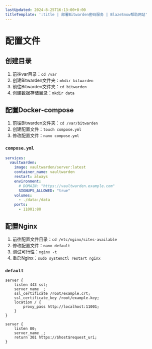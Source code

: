 ```yaml
---
lastUpdated: 2024-8-25T16:13:00+8:00
titleTemplate: ':title | 部署Bitwarden密码服务 | BlazeSnow帮助网站'
---
```


# 配置文件

## 创建目录

1. 前往var目录：```cd /var```
2. 创建Bitwarden文件夹：```mkdir bitwarden```
3. 前往Bitwarden文件夹：```cd bitwarden```
4. 创建数据存储目录：```mkdir data```

## 配置Docker-compose

1. 前往Bitwarden文件夹：```cd /var/bitwarden```
2. 创建配置文件：```touch compose.yml```
3. 修改配置文件：```nano compose.yml```

### ```compose.yml```

```yml
services:
  vaultwarden:
    image: vaultwarden/server:latest
    container_name: vaultwarden
    restart: always
    environment:
      # DOMAIN: "https://vaultwarden.example.com"
      SIGNUPS_ALLOWED: "true"
    volumes:
      - ./data:/data
    ports:
      - 11001:80
```

## 配置Nginx

1. 前往配置文件目录：```cd /etc/nginx/sites-available```
2. 修改配置文件：```nano default```
3. 测试可行性：```nginx -t```
4. 重启Nginx：```sudo systemctl restart nginx```

### ```default```

```nginx
server {
    listen 443 ssl;
    server_name _;
    ssl_certificate /root/example.crt;
    ssl_certificate_key /root/example.key;
    location / {
        proxy_pass http://localhost:11001;
    }
}

server {
    listen 80;
    server_name _;
    return 301 https://$host$request_uri;
}
```